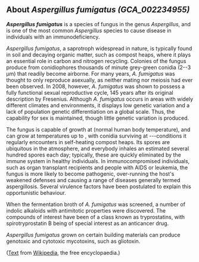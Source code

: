 About *Aspergillus fumigatus (GCA\_002234955)* 
----------------------------------------------



***Aspergillus fumigatus*** is a species of fungus in the genus
*Aspergillus*, and is one of the most common *Aspergillus* species to
cause disease in individuals with an immunodeficiency.

*Aspergillus fumigatus*, a saprotroph widespread in nature, is typically
found in soil and decaying organic matter, such as compost heaps, where
it plays an essential role in carbon and nitrogen recycling. Colonies of
the fungus produce from conidiophores thousands of minute grey-green
conidia (2--3 μm) that readily become airborne. For many years, *A.
fumigatus* was thought to only reproduce asexually, as neither mating
nor meiosis had ever been observed. In 2008, however, *A. fumigatus* was
shown to possess a fully functional sexual reproductive cycle, 145 years
after its original description by Fresenius. Although *A. fumigatus*
occurs in areas with widely different climates and environments, it
displays low genetic variation and a lack of population genetic
differentiation on a global scale. Thus, the capability for sex is
maintained, though little genetic variation is produced.

The fungus is capable of growth at (normal human body temperature), and
can grow at temperatures up to , with conidia surviving at ---conditions
it regularly encounters in self-heating compost heaps. Its spores are
ubiquitous in the atmosphere, and everybody inhales an estimated several
hundred spores each day; typically, these are quickly eliminated by the
immune system in healthy individuals. In immunocompromised individuals,
such as organ transplant recipients and people with AIDS or leukemia,
the fungus is more likely to become pathogenic, over-running the host\'s
weakened defenses and causing a range of diseases generally termed
aspergillosis. Several virulence factors have been postulated to explain
this opportunistic behaviour.

When the fermentation broth of *A. fumigatus* was screened, a number of
indolic alkaloids with antimitotic properties were discovered. The
compounds of interest have been of a class known as tryprostatins, with
spirotryprostatin B being of special interest as an anticancer drug.

*Aspergillus fumigatus* grown on certain building materials can produce
genotoxic and cytotoxic mycotoxins, such as gliotoxin.

([Text](http://en.wikipedia.org/wiki/Aspergillus_fumigatus) from
[Wikipedia](http://en.wikipedia.org/), the free encyclopaedia.)

